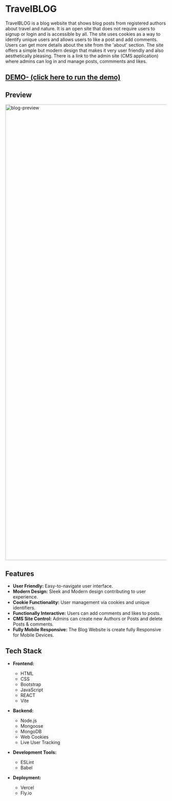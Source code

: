 # TravelBLOG 

TravelBLOG is a blog website that shows blog posts from registered authors about travel and nature. It is an open site that does not require users to signup or login and is accessible by all. The site uses cookies as a way to identify unique users and allows users to like a post and add comments. Users can get more details about the site from the 'about' section. The site offers a simple but modern design that makes it very user friendly and also aesthetically pleasing. There is a link to the admin site (CMS application) where admins can log in and manage posts, commments and likes. 

## [DEMO- (click here to run the demo)](https://blog-website-app-red.vercel.app)

## Preview

<img width="1422" alt="blog-preview" src="https://github.com/user-attachments/assets/a2fd4427-f98d-4c7e-bdfc-b21214bd6b98
">

## Features

- **User Friendly:** Easy-to-navigate user interface.
- **Modern Design:** Sleek and Modern design contributing to user experience.
- **Cookie Functionality:** User management via cookies and unique identifiers.
- **Functionally Interactive:** Users can add comments and likes to posts.
- **CMS Site Control:** Admins can create new Authors or Posts and delete Posts & comments.
- **Fully Mobile Responsive:** The Blog Website is create fully Responsive for Mobile Devices.

## Tech Stack

- **Frontend:**
  - HTML
  - CSS
  - Bootstrap
  - JavaScript
  - REACT
  - Vite

- **Backend:**
  - Node.js
  - Mongoose
  - MongoDB
  - Web Cookies
  - Live User Tracking

- **Development Tools:**
  - ESLint
  - Babel

- **Deployment:**
  - Vercel
  - Fly.io
